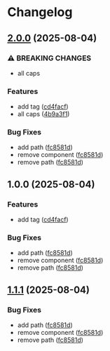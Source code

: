 # Changelog

## [2.0.0](https://github.com/davidshen84/dos2unix/compare/v1.0.0...v2.0.0) (2025-08-04)


### ⚠ BREAKING CHANGES

* all caps

### Features

* add tag ([cd4facf](https://github.com/davidshen84/dos2unix/commit/cd4facf75934c399359cb83b05e7ab47c7ae9aae))
* all caps ([4b9a3f1](https://github.com/davidshen84/dos2unix/commit/4b9a3f1f85ed7f2ee9ce10ff5a6747d636c467f2))


### Bug Fixes

* add path ([fc8581d](https://github.com/davidshen84/dos2unix/commit/fc8581d9ac75b256b7a77020fd8c83958fee9e0f))
* remove component ([fc8581d](https://github.com/davidshen84/dos2unix/commit/fc8581d9ac75b256b7a77020fd8c83958fee9e0f))
* remove path ([fc8581d](https://github.com/davidshen84/dos2unix/commit/fc8581d9ac75b256b7a77020fd8c83958fee9e0f))

## 1.0.0 (2025-08-04)


### Features

* add tag ([cd4facf](https://github.com/davidshen84/dos2unix/commit/cd4facf75934c399359cb83b05e7ab47c7ae9aae))


### Bug Fixes

* add path ([fc8581d](https://github.com/davidshen84/dos2unix/commit/fc8581d9ac75b256b7a77020fd8c83958fee9e0f))
* remove component ([fc8581d](https://github.com/davidshen84/dos2unix/commit/fc8581d9ac75b256b7a77020fd8c83958fee9e0f))
* remove path ([fc8581d](https://github.com/davidshen84/dos2unix/commit/fc8581d9ac75b256b7a77020fd8c83958fee9e0f))

## [1.1.1](https://github.com/davidshen84/dos2unix/compare/v1.1.0...v1.1.1) (2025-08-04)


### Bug Fixes

* add path ([fc8581d](https://github.com/davidshen84/dos2unix/commit/fc8581d9ac75b256b7a77020fd8c83958fee9e0f))
* remove component ([fc8581d](https://github.com/davidshen84/dos2unix/commit/fc8581d9ac75b256b7a77020fd8c83958fee9e0f))
* remove path ([fc8581d](https://github.com/davidshen84/dos2unix/commit/fc8581d9ac75b256b7a77020fd8c83958fee9e0f))
